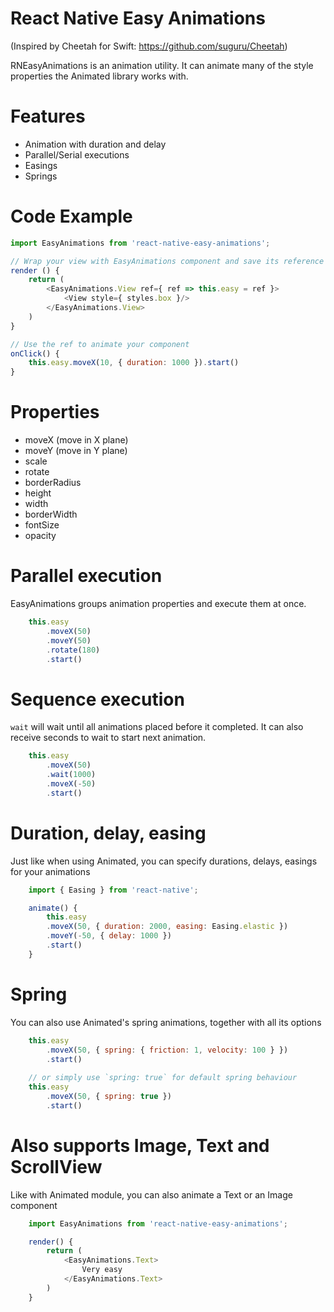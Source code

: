 # React Native Easy Animations
(Inspired by Cheetah for Swift: https://github.com/suguru/Cheetah)

RNEasyAnimations is an animation utility. It can animate many of the style properties the Animated library works with.

# Features
* Animation with duration and delay
* Parallel/Serial executions
* Easings
* Springs

# Code Example
```javascript
import EasyAnimations from 'react-native-easy-animations';

// Wrap your view with EasyAnimations component and save its reference
render () {
    return (
        <EasyAnimations.View ref={ ref => this.easy = ref }>
            <View style={ styles.box }/>
        </EasyAnimations.View>
    )
}

// Use the ref to animate your component
onClick() {
    this.easy.moveX(10, { duration: 1000 }).start()
}
```

# Properties

* moveX (move in X plane)
* moveY (move in Y plane)
* scale
* rotate
* borderRadius
* height
* width
* borderWidth
* fontSize
* opacity

# Parallel execution
EasyAnimations groups animation properties and execute them at once.

```javascript
    this.easy
        .moveX(50)
        .moveY(50)
        .rotate(180)
        .start()
```

# Sequence execution
`wait` will wait until all animations placed before it completed. It can also receive seconds to wait to start next animation.

```javascript
    this.easy
        .moveX(50)
        .wait(1000)
        .moveX(-50)
        .start()
```

# Duration, delay, easing
Just like when using Animated, you can specify durations, delays, easings for your animations

```javascript
    import { Easing } from 'react-native';

    animate() {
        this.easy
        .moveX(50, { duration: 2000, easing: Easing.elastic })
        .moveY(-50, { delay: 1000 })
        .start()
    }
```

# Spring
You can also use Animated's spring animations, together with all its options

```javascript
    this.easy
        .moveX(50, { spring: { friction: 1, velocity: 100 } })
        .start()
        
    // or simply use `spring: true` for default spring behaviour
    this.easy
        .moveX(50, { spring: true })
        .start()
```

# Also supports Image, Text and ScrollView
Like with Animated module, you can also animate a Text or an Image component

```javascript
    import EasyAnimations from 'react-native-easy-animations';

    render() {
        return (
            <EasyAnimations.Text>
                Very easy
            </EasyAnimations.Text>
        )
    }
```
